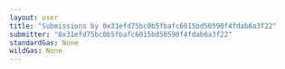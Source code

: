 ```yaml
---
layout: user
title: "Submissions by 0x31efd75bc0b5fbafc6015bd50590f4fdab6a3f22"
submitter: "0x31efd75bc0b5fbafc6015bd50590f4fdab6a3f22"
standardGas: None
wildGas: None
---
```

